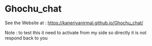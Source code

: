 # Ghochu_chat

See the Website at : https://kaneriyanirmal.github.io/Ghochu_chat/

Note : to test this it need to activate from my side so directly it is not respond back to you
